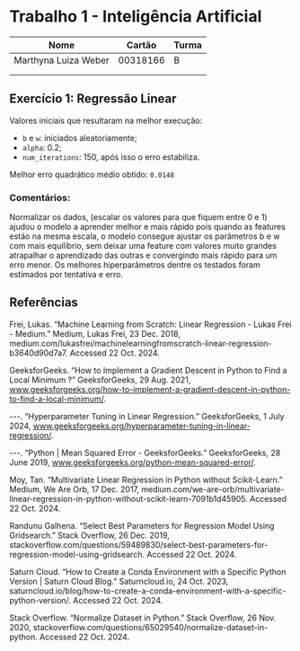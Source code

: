 # Trabalho 1 - Inteligência Artificial
|  Nome | Cartão | Turma |
|---|---|---|
| Marthyna Luiza Weber | 00318166 | B |
|   |   |   |
|   |   |   |
## Exercício 1: Regressão Linear
Valores iniciais que resultaram na melhor execução:
- `b` e `w`: iniciados aleatoriamente;
- `alpha`: 0.2;
- `num_iterations`: 150, após isso o erro estabiliza.

Melhor erro quadrático médio obtido: `0.0148`

### Comentários:
Normalizar os dados, (escalar os valores para que fiquem entre 0 e 1) ajudou o modelo a aprender melhor e mais rápido pois quando as features estão na mesma escala, o modelo consegue ajustar os parâmetros b e w com mais equilíbrio, sem deixar uma feature com valores muito grandes atrapalhar o aprendizado das outras e convergindo mais rápido para um erro menor. Os melhores hiperparâmetros dentre os testados foram estimados por tentativa e erro.

## Referências
Frei, Lukas. “Machine Learning from Scratch: Linear Regression - Lukas Frei - Medium.” Medium, Lukas Frei, 23 Dec. 2018, medium.com/lukasfrei/machinelearningfromscratch-linear-regression-b3640d90d7a7. Accessed 22 Oct. 2024.

GeeksforGeeks. “How to Implement a Gradient Descent in Python to Find a Local Minimum ?” GeeksforGeeks, 29 Aug. 2021, www.geeksforgeeks.org/how-to-implement-a-gradient-descent-in-python-to-find-a-local-minimum/.

---. “Hyperparameter Tuning in Linear Regression.” GeeksforGeeks, 1 July 2024, www.geeksforgeeks.org/hyperparameter-tuning-in-linear-regression/.

---. “Python | Mean Squared Error - GeeksforGeeks.” GeeksforGeeks, 28 June 2019, www.geeksforgeeks.org/python-mean-squared-error/.

Moy, Tan. “Multivariate Linear Regression in Python without Scikit-Learn.” Medium, We Are Orb, 17 Dec. 2017, medium.com/we-are-orb/multivariate-linear-regression-in-python-without-scikit-learn-7091b1d45905. Accessed 22 Oct. 2024.

Randunu Galhena. “Select Best Parameters for Regression Model Using Gridsearch.” Stack Overflow, 26 Dec. 2019, stackoverflow.com/questions/59489830/select-best-parameters-for-regression-model-using-gridsearch. Accessed 22 Oct. 2024.

Saturn Cloud. “How to Create a Conda Environment with a Specific Python Version | Saturn Cloud Blog.” Saturncloud.io, 24 Oct. 2023, saturncloud.io/blog/how-to-create-a-conda-environment-with-a-specific-python-version/. Accessed 22 Oct. 2024.

Stack Overflow. “Normalize Dataset in Python.” Stack Overflow, 26 Nov. 2020, stackoverflow.com/questions/65029540/normalize-dataset-in-python. Accessed 22 Oct. 2024.